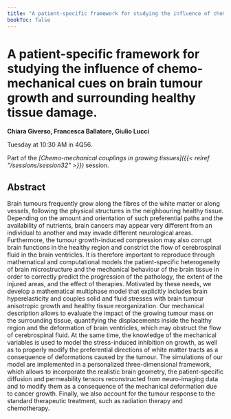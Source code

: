 ```yaml
---
title: "A patient-specific framework for studying the influence of chemo-mechanical cues on brain tumour growth and surrounding healthy tissue damage."
bookToc: false
---
```


# A patient-specific framework for studying the influence of chemo-mechanical cues on brain tumour growth and surrounding healthy tissue damage.

**Chiara Giverso, Francesca Ballatore, Giulio Lucci**

Tuesday at 10:30 AM in 4Q56.

Part of the *[Chemo-mechanical couplings in growing tissues]({{< relref "/sessions/session32" >}})* session.

## Abstract

Brain tumours frequently grow along the fibres of the white matter or along vessels, following the physical structures in the neighbouring healthy tissue. Depending on the amount and orientation of such preferential paths and the availability of nutrients, brain cancers may appear very different from an individual to another and may invade different neurological areas.  Furthermore, the tumour growth-induced compression may also corrupt brain functions in the healthy region and constrict the flow of cerebrospinal fluid in the brain ventricles.
It is therefore important to reproduce through mathematical and computational models the patient-specific heterogeneity of brain microstructure and the mechanical behaviour of the brain tissue in order to correctly predict the progression of the pathology, the extent of the injured areas, and the effect of therapies.
Motivated by these needs, we develop a mathematical multiphase model that explicitly includes brain hyperelasticity and couples solid and fluid stresses with brain tumour anisotropic growth and healthy tissue reorganization.
Our mechanical description allows to evaluate the impact of the growing tumour mass on the surrounding tissue, quantifying the displacements inside the healthy region and the deformation of brain ventricles, which may obstruct the flow of cerebrospinal fluid. At the same time, the knowledge of the mechanical variables is used to model the stress-induced inhibition on growth, as well as to properly modify the preferential directions of white matter tracts as a consequence of deformations caused by the tumour. 
The simulations of our model are implemented in a personalized three-dimensional framework, which allows to incorporate the realistic brain geometry, the patient-specific diffusion and permeability tensors reconstructed from neuro-imaging data and to modify them as a consequence of the mechanical deformation due to cancer growth. 
Finally, we also account for the tumour response to the standard therapeutic treatment, such as radiation therapy and chemotherapy.


